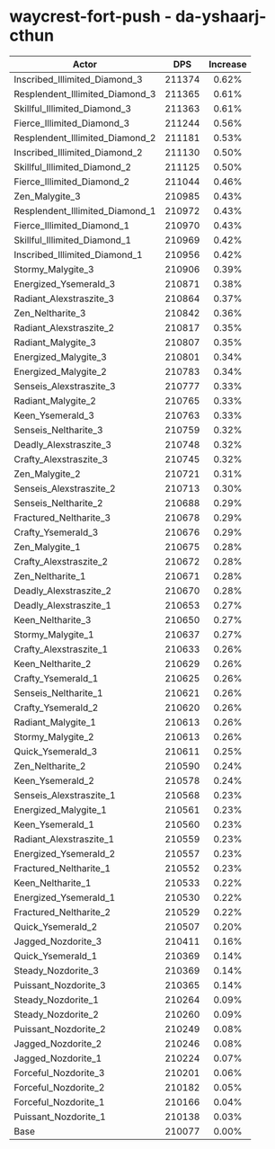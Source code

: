 # waycrest-fort-push - da-yshaarj-cthun
| Actor | DPS | Increase |
|---|:---:|:---:|
|Inscribed_Illimited_Diamond_3|211374|0.62%|
|Resplendent_Illimited_Diamond_3|211365|0.61%|
|Skillful_Illimited_Diamond_3|211363|0.61%|
|Fierce_Illimited_Diamond_3|211244|0.56%|
|Resplendent_Illimited_Diamond_2|211181|0.53%|
|Inscribed_Illimited_Diamond_2|211130|0.50%|
|Skillful_Illimited_Diamond_2|211125|0.50%|
|Fierce_Illimited_Diamond_2|211044|0.46%|
|Zen_Malygite_3|210985|0.43%|
|Resplendent_Illimited_Diamond_1|210972|0.43%|
|Fierce_Illimited_Diamond_1|210970|0.43%|
|Skillful_Illimited_Diamond_1|210969|0.42%|
|Inscribed_Illimited_Diamond_1|210956|0.42%|
|Stormy_Malygite_3|210906|0.39%|
|Energized_Ysemerald_3|210871|0.38%|
|Radiant_Alexstraszite_3|210864|0.37%|
|Zen_Neltharite_3|210842|0.36%|
|Radiant_Alexstraszite_2|210817|0.35%|
|Radiant_Malygite_3|210807|0.35%|
|Energized_Malygite_3|210801|0.34%|
|Energized_Malygite_2|210783|0.34%|
|Senseis_Alexstraszite_3|210777|0.33%|
|Radiant_Malygite_2|210765|0.33%|
|Keen_Ysemerald_3|210763|0.33%|
|Senseis_Neltharite_3|210759|0.32%|
|Deadly_Alexstraszite_3|210748|0.32%|
|Crafty_Alexstraszite_3|210745|0.32%|
|Zen_Malygite_2|210721|0.31%|
|Senseis_Alexstraszite_2|210713|0.30%|
|Senseis_Neltharite_2|210688|0.29%|
|Fractured_Neltharite_3|210678|0.29%|
|Crafty_Ysemerald_3|210676|0.29%|
|Zen_Malygite_1|210675|0.28%|
|Crafty_Alexstraszite_2|210672|0.28%|
|Zen_Neltharite_1|210671|0.28%|
|Deadly_Alexstraszite_2|210670|0.28%|
|Deadly_Alexstraszite_1|210653|0.27%|
|Keen_Neltharite_3|210650|0.27%|
|Stormy_Malygite_1|210637|0.27%|
|Crafty_Alexstraszite_1|210633|0.26%|
|Keen_Neltharite_2|210629|0.26%|
|Crafty_Ysemerald_1|210625|0.26%|
|Senseis_Neltharite_1|210621|0.26%|
|Crafty_Ysemerald_2|210620|0.26%|
|Radiant_Malygite_1|210613|0.26%|
|Stormy_Malygite_2|210613|0.26%|
|Quick_Ysemerald_3|210611|0.25%|
|Zen_Neltharite_2|210590|0.24%|
|Keen_Ysemerald_2|210578|0.24%|
|Senseis_Alexstraszite_1|210568|0.23%|
|Energized_Malygite_1|210561|0.23%|
|Keen_Ysemerald_1|210560|0.23%|
|Radiant_Alexstraszite_1|210559|0.23%|
|Energized_Ysemerald_2|210557|0.23%|
|Fractured_Neltharite_1|210552|0.23%|
|Keen_Neltharite_1|210533|0.22%|
|Energized_Ysemerald_1|210530|0.22%|
|Fractured_Neltharite_2|210529|0.22%|
|Quick_Ysemerald_2|210507|0.20%|
|Jagged_Nozdorite_3|210411|0.16%|
|Quick_Ysemerald_1|210369|0.14%|
|Steady_Nozdorite_3|210369|0.14%|
|Puissant_Nozdorite_3|210365|0.14%|
|Steady_Nozdorite_1|210264|0.09%|
|Steady_Nozdorite_2|210260|0.09%|
|Puissant_Nozdorite_2|210249|0.08%|
|Jagged_Nozdorite_2|210246|0.08%|
|Jagged_Nozdorite_1|210224|0.07%|
|Forceful_Nozdorite_3|210201|0.06%|
|Forceful_Nozdorite_2|210182|0.05%|
|Forceful_Nozdorite_1|210166|0.04%|
|Puissant_Nozdorite_1|210138|0.03%|
|Base|210077|0.00%|
